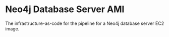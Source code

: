 # Neo4j Database Server AMI

The infrastructure-as-code for the pipeline for a Neo4j database server EC2 image.

